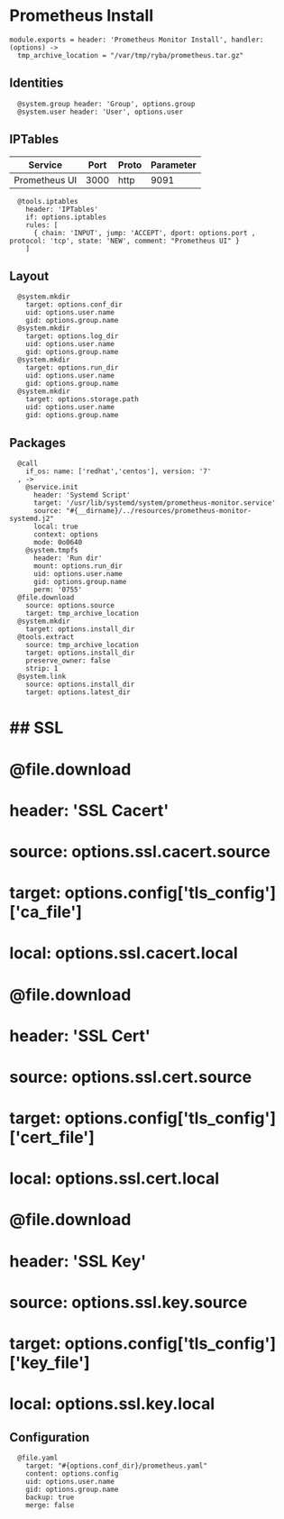 
# Prometheus Install

    module.exports = header: 'Prometheus Monitor Install', handler: (options) ->
      tmp_archive_location = "/var/tmp/ryba/prometheus.tar.gz"

## Identities

      @system.group header: 'Group', options.group
      @system.user header: 'User', options.user

## IPTables

| Service       | Port  | Proto | Parameter   |
|---------------|-------|-------|-------------|
| Prometheus UI | 3000  | http  |  9091       |

      @tools.iptables
        header: 'IPTables'
        if: options.iptables
        rules: [
          { chain: 'INPUT', jump: 'ACCEPT', dport: options.port , protocol: 'tcp', state: 'NEW', comment: "Prometheus UI" }
        ]

## Layout

      @system.mkdir
        target: options.conf_dir
        uid: options.user.name
        gid: options.group.name
      @system.mkdir
        target: options.log_dir
        uid: options.user.name
        gid: options.group.name
      @system.mkdir
        target: options.run_dir
        uid: options.user.name
        gid: options.group.name
      @system.mkdir
        target: options.storage.path
        uid: options.user.name
        gid: options.group.name

## Packages
      
      @call
        if_os: name: ['redhat','centos'], version: '7'
      , ->
        @service.init
          header: 'Systemd Script'
          target: '/usr/lib/systemd/system/prometheus-monitor.service'
          source: "#{__dirname}/../resources/prometheus-monitor-systemd.j2"
          local: true
          context: options
          mode: 0o0640
        @system.tmpfs
          header: 'Run dir'
          mount: options.run_dir
          uid: options.user.name
          gid: options.group.name
          perm: '0755'
      @file.download
        source: options.source
        target: tmp_archive_location
      @system.mkdir
        target: options.install_dir
      @tools.extract
        source: tmp_archive_location
        target: options.install_dir
        preserve_owner: false
        strip: 1
      @system.link
        source: options.install_dir
        target: options.latest_dir

# ## SSL
# 
#       @file.download
#         header: 'SSL Cacert'
#         source: options.ssl.cacert.source
#         target: options.config['tls_config']['ca_file']
#         local: options.ssl.cacert.local
#       @file.download
#         header: 'SSL Cert'
#         source: options.ssl.cert.source
#         target: options.config['tls_config']['cert_file']
#         local: options.ssl.cert.local
#       @file.download
#         header: 'SSL Key'
#         source: options.ssl.key.source
#         target: options.config['tls_config']['key_file']
#         local: options.ssl.key.local

## Configuration

      @file.yaml
        target: "#{options.conf_dir}/prometheus.yaml"
        content: options.config
        uid: options.user.name
        gid: options.group.name
        backup: true
        merge: false
